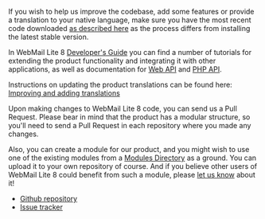 If you wish to help us improve the codebase, add some features or provide a translation to your native language, make sure you have the most recent code downloaded [as described here](https://github.com/afterlogic/webmail-lite-8/blob/master/README.md) as the process differs from installing the latest stable version. 

In WebMail Lite 8 [Developer's Guide](https://afterlogic.com/docs/webmail-lite-8/developers-guide) you can find a number of tutorials for extending the product functionality and integrating it with other applications, as well as documentation for [Web API](https://afterlogic.com/webmail-lite-8-webapi/) and [PHP API](https://afterlogic.com/webmail-lite-8-api/).

Instructions on updating the product translations can be found here: [Improving and adding translations](https://afterlogic.com/docs/webmail-lite-8/frequently-asked-questions/improving-and-adding-translations)

Upon making changes to WebMail Lite 8 code, you can send us a Pull Request. Please bear in mind that the product has a modular structure, so you'll need to send a Pull Request in each repository where you made any changes.

Also, you can create a module for our product, and you might wish to use one of the existing modules from a [Modules Directory](https://afterlogic.com/docs/webmail-lite-8/modules-directory) as a ground. You can upload it to your own repository of course. And if you believe other users of WebMail Lite 8 could benefit from such a module, please [let us know](https://afterlogic.com/contact) about it!

- [Github repository](https://github.com/afterlogic/webmail-lite-8)
- [Issue tracker](https://github.com/afterlogic/webmail-lite-8/issues)
